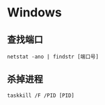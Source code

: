 # Windows

## 查找端口

```shell
netstat -ano | findstr [端口号]
```

## 杀掉进程

```shell
taskkill /F /PID [PID]
```


